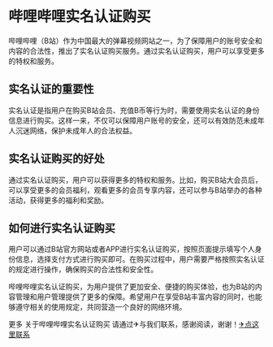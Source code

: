 # 哔哩哔哩实名认证购买

哔哩哔哩（B站）作为中国最大的弹幕视频网站之一，为了保障用户的账号安全和内容的合法性，推出了实名认证购买服务。通过实名认证购买，用户可以享受更多的特权和服务。

## 实名认证的重要性

实名认证是指用户在购买B站会员、充值B币等行为时，需要使用实名认证的身份信息进行购买。这样一来，不仅可以保障用户账号的安全，还可以有效防范未成年人沉迷网络，保护未成年人的合法权益。

## 实名认证购买的好处

通过实名认证购买，用户可以获得更多的特权和服务。比如，购买B站大会员后，可以享受更多的会员福利，观看更多的会员专享内容，还可以参与B站举办的各种活动，获得更多的福利和奖励。

## 如何进行实名认证购买

用户可以通过B站官方网站或者APP进行实名认证购买，按照页面提示填写个人身份信息，选择支付方式进行购买即可。在购买过程中，用户需要严格按照实名认证的规定进行操作，确保购买的合法性和安全性。

哔哩哔哩实名认证购买，为用户提供了更加安全、便捷的购买体验，也为B站的内容管理和用户管理提供了更多的保障。希望用户在享受B站丰富内容的同时，也能够遵守相关的使用规定，共同营造一个良好的网络环境。

更多 关于哔哩哔哩实名认证购买 请通过✈与我们联系，感谢阅读，谢谢！[✈点这里联系](https://ss.k02.cc)